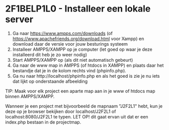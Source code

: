 # 2F1BELP1L0 - Installeer een lokale server
1. Ga naar https://www.ampps.com/downloads (of https://www.apachefriends.org/download.html voor Xampp) en download daar de versie voor jouw besturings systeem
2. Installeer AMPPS/XAMPP op je computer (let goed op waar je deze installeerd dit heb je zo weer nodig)
3. Start AMPPS/XAMPP op (als dit niet automatisch gebeurt)
4. Ga naar de www map in AMPPS (of htdocs in XAMPP) en plaats daar het bestandje dat je in de kolom rechts vind (phpinfo.php).
5. Ga nu naar http://localhost/phpinfo.php en als het goed is zie je nu iets dat lijkt op onderstaande afbeelding

TIP: Maak voor elk project een aparte map aan in je www of htdocs map binnen AMPPS/XAMPP. 

Wanneer je een project met bijvoorbeeld de mapnaam "J2F2L1" hebt, kun je deze op je browser bekijken door localhost/J2F2L1 of localhost:8080/J2F2L1 te typen. LET OP! dit gaat ervan uit dat er een index.php bestaan in de projectmap.

